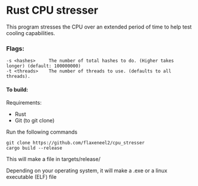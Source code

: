 # Rust CPU stresser

This program stresses the CPU over an extended period of time to help test cooling capabilities.


### Flags:
```
-s <hashes>     The number of total hashes to do. (Higher takes longer) (default: 100000000)
-t <threads>    The number of threads to use. (defaults to all threads).
```


#### To build:
Requirements:
 - Rust 
 - Git (to git clone)


Run the following commands
```
git clone https://github.com/flaxeneel2/cpu_stresser
cargo build --release
```

This will make a file in targets/release/

Depending on your operating system, it will make a .exe or a linux executable (ELF) file